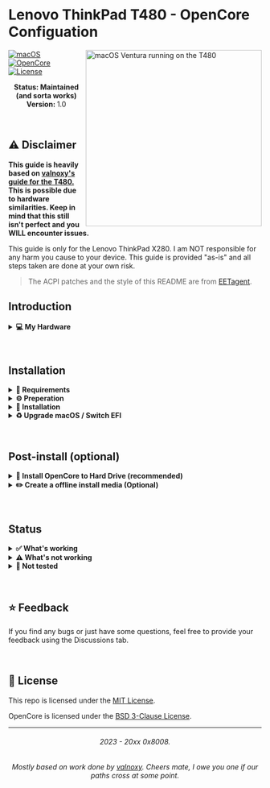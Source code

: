 
# Lenovo ThinkPad T480 - OpenCore Configuation

<img align="right" src="https://i.imgur.com/zbcphj3.jpg" alt="macOS Ventura running on the T480" width="350">

[![macOS](https://img.shields.io/badge/macOS-Monterey-brightgreen.svg)](https://developer.apple.com/documentation/macos-release-notes)
[![OpenCore](https://img.shields.io/badge/OpenCore-0.8.5-blue)](https://github.com/acidanthera/OpenCorePkg)
[![License](https://img.shields.io/badge/license-MIT-purple)](/LICENSE)

<p align="center">
   <strong>Status: Maintained (and sorta works)</strong>
   <br />
   <strong>Version: </strong>1.0
   <br />
</p>
</br>

## ⚠️ Disclaimer
**This guide is heavily based on [valnoxy's guide for the T480.](https://github.com/valnoxy/t480-oc) This is possible due to hardware similarities. Keep in mind that this still isn't perfect and you WILL encounter issues.**

This guide is only for the Lenovo ThinkPad X280. I am NOT responsible for any harm you cause to your device. This guide is provided "as-is" and all steps taken are done at your own risk.

> The ACPI patches and the style of this README are from [EETagent](https://github.com/EETagent/T480-OpenCore-Hackintosh).

## Introduction

<details>
<summary><strong>💻 My Hardware</strong></summary>
<br>
This is the configuration of my X280, however this configuation <strong>should still work</strong> with all X280 variants.

> **Note** Check the model of your WiFi & Bluetooth card. Intel cards should be compatible with itlwm (or AirportItlwm). If your card is from another manufacturer, please check if your card supports macOS.

| Category  | Component                            |
| --------- | ------------------------------------ |
| CPU       | Intel Core i5-8250U                  |
| GPU       | Intel UHD Graphics 620               |
| SSD       | Intel SSDPEKKF256G8L M.2 NVMe SSD    |
| Memory    | 8GB DDR4 2400Mhz                     |
| WiFi      | Intel Dual Band Wireless-AC 8265     |

</details>  

&nbsp;

## Installation

<details>  
<summary><strong>📝 Requirements</strong></summary>
</br>

You must have the following items:
- a working X280 (obviously);
- access to a working Windows machine with Python 3 installed;
- a pendrive with more than 4 GB (remember that during the preparation we will format the flash drive to create the installation media, which will **wipe all the data currently on it**);
- an Internet connection (recommended via Ethernet via dongle, but Wi-Fi should work fine);
- a few hours to troubleshoot everything. **By rushing the install you are bound to fuck something up!**

</details>

<details>  
<summary><strong>⚙️ Preperation</strong></summary>
</br>

### Create the install media

First of all, you will need an installer of macOS. We'll use [macrecovery](https://github.com/acidanthera/OpenCorePkg) to download and create the USB drive.

With macrecovery, the process is, as follows:
- Download [OpenCorePkg](https://github.com/acidanthera/OpenCorePkg) as a ZIP.
- Extract the OpenCorePkg-master.zip file.
- Open ```cmd.exe``` with Administrator privileges and change the directory to OpenCorePkg-master\Utilities\macrecovery.
- Enter the following command to download macOS 12:
```
python macrecovery.py -b Mac-E43C1C25D4880AD6 -m 00000000000000000 download
```
- After the download succeeded, type ```diskpart``` and wait until you see ```DISKPART>```

- Plug-in your pendrive and type ```list disk``` to see your disk id.

- Select your pendrive by typing ```select disk <diskid>```. **Make sure you selected the correct device! Use ```detail disk``` to check.**

- Now, clean the pendrive and convert it to GPT; first, type ```clean``` and then ```convert gpt```.

>  **Note**: If an error occurred, try to convert again by typing ```convert gpt```.

- **If your drive is over 32GB, you will encounter issue with the next step** - DiskPart can only handle FAT32 formatting for drives up to 32GB, hence to create a FAT32 partition you will need an external tool. I personally recommend [minitool's partition wizard](https://cdn2.minitool.com/?p=pw&e=pwfree-64bit-portable). A tutorial for this will be added later. If you follow this path, skip the next step (and **ONLY** the next step).

- After the pendrive is cleaned and converted, create a new partition for the installer and EFI; type ```create partition primary```, then select the new partition with ```select partition 1``` and format it ```format fs=fat32 quick```.

- Finally, mount your pendrive by typing ```assign```

- Now, close the Command Prompt and copy the folder ```com.apple.recovery.boot``` (with its contents) from ```OpenCorePkg-master\Utilities\macrecovery``` onto the root the pendrive.

After the install media was created, you need to make the USB drive bootable.

### Configure and install OpenCore
Download the EFI folder from this repo, download the repo as a .zip and drag the ```EFI``` folder onto the root of your pendrive.

#### GenSMBIOS
To configure your SMBIOS, you need to use [GenSMBIOS](https://github.com/corpnewt/GenSMBIOS). The tool will automatically generate a fake serial number, UUID and MLB for you. **This step is essential to have working iMessage, so do not skip it!**

- Download GenSMBIOS as a ZIP, then extract it.
- Start GenSMBIOS.bat and use option ```1``` to download MacSerial.
- Choose option ```2```, to select the path of the config.plist file. It will be located in ```EFI -> OC``` folder on your pendrive.
- Choose option ```3```, and enter ```MacBookPro15,2``` as the machine type.
- Press ```Q``` to quit. Your config now should contain the requied serials.

#### Enter the proper ROM value
After adding serials to your config.plist, you have to add the computer's MAC address to the config.plist file. **This step is also essential to have a working iMessage, so do not skip it.** We need a ```.plist``` editor to write the MAC address into the config.plist file. I recommend[ProperTree](https://github.com/corpnewt/ProperTree) as it works on Windows. You have to change the MAC address value in the config.plist at

```PlatformInfo -> Generic -> ROM```

Delete the generic ```123456789012``` value, and enter your MAC address into the field, without any colons. You can get this address on [Windows](https://kb.netgear.com/1005/How-do-I-find-my-device-s-MAC-address) and [Linux](https://cets.seas.upenn.edu/answers/find-mac-address.html) by following the linked tutorials. Save the ```.plist``` file by pressing ```Ctrl+S```.

#### Default keyboard layout and language
The default keyboard layout and language is ```Polish```. To change the language, edit the value of ```NVRAM -> Add -> 7C436110-AB2A-4BBB-A880-FE41995C9F82 -> prev-lang:kbd``` to the value of your language. This part is a bit complicated; if your value contains an underscore "```_```", replace it with a hyphen "```-```". The value for English would be ```en-US:0```. You can find a list of all language values [here](https://github.com/acidanthera/OpenCorePkg/blob/master/Utilities/AppleKeyboardLayouts/AppleKeyboardLayouts.txt). For example, if you were to pick Portugese, the value in this file is ```[10] pt_PT - Portuguese``` - hence, the value that you need to put in your ```.plist``` would be ```pt_PT:10```.

### Install OpenCore
If you followed all the steps correctly and copied the ```EFI``` folder before, OpenCore should already be installed and ready to boot.

</details>

<details>  
<summary><strong>🚚 Installation</strong></summary>
</br>

### Prepare BIOS
The bios **must** be properly configured prior to installing macOS.
In Security menu, set the following settings:

-  `Security > Security Chip`: must be **Disabled**
-  `Memory Protection > Execution Prevention`: must be **Enabled**
-  `Virtualization > Intel Virtualization Technology`: must be **Enabled**
-  `Virtualization > Intel VT-d Feature`: must be **Enabled**
-  `Anti-Theft > Computrace -> Current Setting`: must be **Disabled**
-  `Secure Boot > Secure Boot`: must be **Disabled**
-  `Intel SGX -> Intel SGX Control`: must be **Disabled**
-  `Device Guard`: must be **Disabled**

In Startup menu, set the following options:

-  `UEFI/Legacy Boot`: **UEFI Only**
-  `CSM Support`: **No**

In Thunderbolt menu, set the following options:

-  `Thunderbolt BIOS Assist Mode`: **Disabled**. Do **NOT** set this to anything else, as it is known to cause potential bricks on the X280, which you **won't be able to fix at home!**
-  `Wake by Thunderbolt(TM) 3`: **No**
-  `Security Level`: **No**
-  `Support in Pre Boot Environment > Thunderbolt(TM) device`: **No**

Now you can go through the install.

### Install macOS
1. Boot from USB, press ```SPACE``` and select the USB drive inside of OpenCore ```"NO NAME (DMG)" or similar```.
>  **Note:** The first boot may take up to 20 minutes.
2. Wait for the macOS Utilities screen.
3. Connect to your network if using Wi-Fi.
4. Select Disk Utility, select your disk and click erase. Give a name and choose **APFS** with **GUID Partition Map**.
5. After erasing, go back and select **Reinstall macOS** and follow the steps on your screen. The installation make take up to **2 hours**, in my case with a 300Mbps download connection it took around an hour.
>  **Note:** Your PC will restart multiple times. If this happens (and it will), just boot from USB again and select your disk inside of OpenCore. It will be named either macOS Installer or the name you picked when formatting the drive.
6. Once you see the `Region selection` screen, you are good to proceed.
7. Create your user accound and everything else. You should be able to log in with iCloud if you generated your SMBIOS correctly and changed the MAC address.

</details>

<details>  
<summary><strong>♻️ Upgrade macOS / Switch EFI</strong></summary>
</br>

If you want to upgrade macOS, download the desired macOS version in the Settings app and simply perform the upgrade like on a real Mac; however, if you plan to upgrade your EFI, you'll need a different OpenCore configuation.

> Note: Download the desired macOS version in the Settings before following these steps, if you are connected via WiFi.

1. Download the newest release & [ProperTree](https://github.com/corpnewt/ProperTree) and extract it.
2. Start ProperTree and load the ```Config.plist``` on your EFI partition. (File -> Open)
> Note: You can mount your EFI partition by pressing ```ALT + SPACE```, typing Terminal and enter the following command: ```sudo diskutil mountDisk disk0s1```.
3. Now also load the new configuration file from the repo for the desired macOS installation (or HeliPort config). 
4. You should now have 2 ProperTree-windows open on your screen.
5. Go in both windows to ```Root -> PlatformInfo -> Generic```. Transfer ```MLB, ROM, SystemProductName, SystemSerialNumber and SystemUUID``` to the new config. 
6. Save the new config (File -> Save) and close both windows.
7. Now delete your existing EFI folder from the EFI partition and copy the new one to it. (Make sure that the Directorys ```Boot and OC``` are in ```EFI```).

</details>

&nbsp;

## Post-install (optional)

<details>  
<summary><strong>💾 Install OpenCore to Hard Drive (recommended)</strong></summary>
</br>

1. Press `ALT + SPACE` and open terminal. Type `sudo diskutil mountDisk disk0s1` (where disk0s1 corresponds to the EFI partition of the main disk - disks can be listed using the command `sudo diskutil list`, but most likely it will be `disk0s1`)
2. Open Finder and copy the EFI folder of your USB device to the main disk's EFI partition.
3. Unplug the USB device and reboot your laptop. Now you can boot macOS without your USB device.

</details>

<details>  
<summary><strong>✏️ Create a offline install media (Optional)</strong></summary>
</br>

In case of reinstalling macOS, having a full system installer on your USB drive. You also don't need internet connection for the installation. To create a offline install media, you need the following stuff: 

- macOS Installer from the App Store.
- A 16 GB+ pendrive (Keep in mind, during the preperation we will format the disk to create the install media).

Download the installer from App Store. Press `ALT + SPACE` and open Disk utility. Select your USB device and click erase. Name it `MyUSB` and choose **Mac OS Extended** with **GUID Partition Map**. After erasing the USB device, close Disk utility.

Now press `ALT + SPACE` and open terminal. Type the following command:

Big Sur:
```sudo /Applications/Install\ macOS\ Big\ Sur.app/Contents/Resources/createinstallmedia --volume /Volumes/MyUSB --downloadassets```

Monterey:
```sudo /Applications/Install\ macOS\ Monterey.app/Contents/Resources/createinstallmedia --volume /Volumes/MyUSB --downloadassets```

After creating the install media, copy your EFI folder to the EFI partition of your USB device.


</details>

&nbsp;

## Status

<details>  
<summary><strong>✅ What's working</strong></summary>
</br>
 
- [X] Intel WiFi & Bluetooth (thanks to [itlwn](https://github.com/OpenIntelWireless/itlwm))
- [X] Brightness / Volume Control
- [X] Battery Information
- [X] Audio (Audio Jack & Speaker)
- [X] USB Ports
- [X] Graphics Acceleration
- [X] Trackpoint / Touchpad
- [X] Power management
- [X] Sleep (can be wonky but mostly works)
- [X] FaceTime / iMessage (iServices)
- [X] HDMI
- [X] Automatic OS updates
- [X] Handoff / Universal Clipboard
- [X] Sidecar (Cable) / AirPlay to Mac
- [X] SIP / FireVault 2 (would not recommend encryption due to potential future troubleshooting, though)
- [X] USB-C

</details>

<details>  
<summary><strong>⚠️ What's not working</strong></summary>
</br>

- [ ] Safari DRM ```Use Chromium powered Browser or Firefox to watch Amazon Prime Video, Netflix, Disney+ and others```
- [ ] AirDrop & Continuity
- [ ] Fingerprint Reader (Disabled with NoTouchID kext + can't test because my model doesn't have one)
- [ ] Thunderbolt 3
- [ ] Sidecar Wireless
- [ ] Apple Watch Unlock

</details>

<details>  
<summary><strong>🔄 Not tested</strong></summary>
</br>

- [ ] WWAN
- [ ] Dualbooting Windows / Linux (with OpenCore)
- [ ] Built-in camera

</details>

&nbsp;

## ⭐️ Feedback
If you find any bugs or just have some questions, feel free to provide your feedback using the Discussions tab.

&nbsp;

## 📜 License

This repo is licensed under the [MIT License](https://github.com/valnoxy/t480-oc/blob/main/LICENSE).

OpenCore is licensed under the [BSD 3-Clause License](https://github.com/acidanthera/OpenCorePkg/blob/master/LICENSE.txt).

<hr>
<h6 align="center">2023 - 20xx 0x8008. 
<br>
<h6 align="center">Mostly based on work done by <a href="https://github.com/valnoxy/t480-oc">valnoxy</a>.  Cheers mate, I owe you one if our paths cross at some point.
<br>
